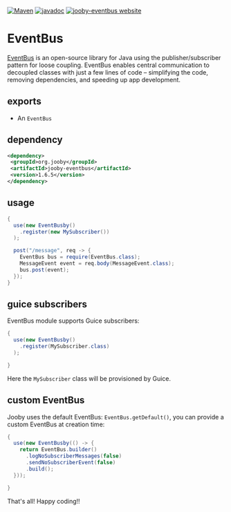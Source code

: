 [![Maven](https://img.shields.io/maven-metadata/v/http/central.maven.org/maven2/org/jooby/jooby-eventbus/maven-metadata.xml.svg)](http://mvnrepository.com/artifact/org.jooby/jooby-eventbus/1.6.5)
[![javadoc](https://javadoc.io/badge/org.jooby/jooby-eventbus.svg)](https://javadoc.io/doc/org.jooby/jooby-eventbus/1.6.5)
[![jooby-eventbus website](https://img.shields.io/badge/jooby-eventbus-brightgreen.svg)](http://jooby.org/doc/eventbus)
# EventBus

<a href="http://greenrobot.org/eventbus">EventBus</a> is an open-source library for Java using the publisher/subscriber pattern for loose coupling. EventBus enables central communication to decoupled classes with just a few lines of code – simplifying the code, removing dependencies, and speeding up app development.

## exports

* An `EventBus`

## dependency

```xml
<dependency>
 <groupId>org.jooby</groupId>
 <artifactId>jooby-eventbus</artifactId>
 <version>1.6.5</version>
</dependency>
```

## usage

```java
{
  use(new EventBusby()
    .register(new MySubscriber())
  );

  post("/message", req -> {
    EventBus bus = require(EventBus.class);
    MessageEvent event = req.body(MessageEvent.class);
    bus.post(event);
  });
}
```

## guice subscribers

EventBus module supports Guice subscribers:

```java
{
  use(new EventBusby()
    .register(MySubscriber.class)
  );

}
```

Here the ```MySubscriber``` class will be provisioned by Guice.

## custom EventBus

Jooby uses the default EventBus: ```EventBus.getDefault()```, you can provide a custom EventBus at creation time:

```java
{
  use(new EventBusby(() -> {
    return EventBus.builder()
      .logNoSubscriberMessages(false)
      .sendNoSubscriberEvent(false)
      .build();
  }));

}
```

That's all! Happy coding!!
